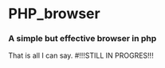 # PHP_browser
### A simple but effective browser in php 
That is all I can say.
#!!!STILL IN PROGRES!!!
